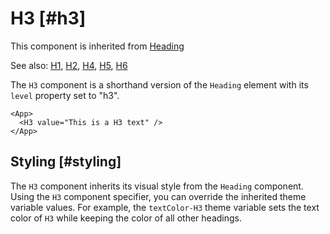 # H3 [#h3]

This component is inherited from [Heading](/components/Heading)

See also: [H1](/components/H1), [H2](/components/H2), [H4](/components/H4), [H5](/components/H5), [H6](/components/H6)

The `H3` component is a shorthand version of the `Heading` element with its `level` property set to "h3".

```xmlui-pg copy display name="H3 example"
<App>
  <H3 value="This is a H3 text" />
</App>
```

## Styling [#styling]

The `H3` component inherits its visual style from the `Heading` component.
Using the `H3` component specifier, you can override the inherited theme variable values.
For example, the `textColor-H3` theme variable sets the text color of `H3` while keeping the color of all other headings.


